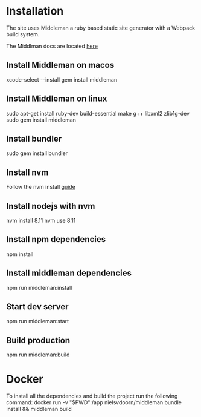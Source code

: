 # Installation

The site uses Middleman a ruby based static site generator with a Webpack build system.

The Middlman docs are located [here](https://middlemanapp.com)

## Install Middleman on macos
xcode-select --install
gem install middleman

## Install Middleman on linux
sudo apt-get install ruby-dev build-essential make g++ libxml2 zlib1g-dev
sudo gem install middleman

## Install bundler
sudo gem install bundler

## Install nvm
Follow the nvm install [guide](https://github.com/nvm-sh/nvm#installation-and-update)

## Install nodejs with nvm
nvm install 8.11
nvm use 8.11

## Install npm dependencies
npm install

## Install middleman dependencies
npm run middleman:install

## Start dev server
npm run middleman:start

## Build production
npm run middleman:build

# Docker
To install all the dependencies and build the project run the following command:
docker run -v "$PWD":/app nielsvdoorn/middleman bundle install && middleman build
